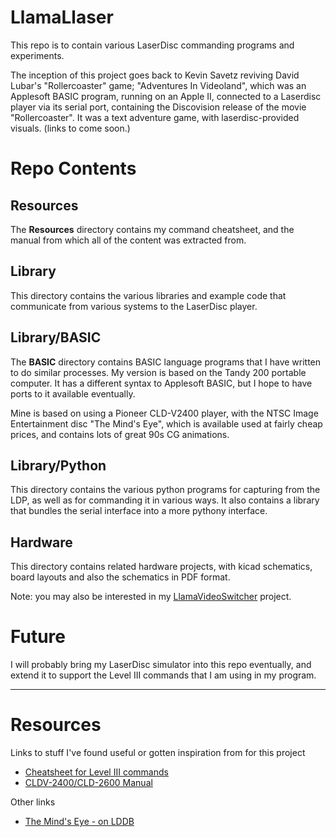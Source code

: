 # LlamaLlaser

This repo is to contain various LaserDisc commanding programs and
experiments.

The inception of this project goes back to Kevin Savetz reviving
David Lubar's "Rollercoaster" game; "Adventures In Videoland", which was an
Applesoft BASIC program, running on an Apple II, connected to a
Laserdisc player via its serial port, containing the Discovision
release of the movie "Rollercoaster".  It was a text adventure game,
with laserdisc-provided visuals.  (links to come soon.)


# Repo Contents

## Resources
The **Resources** directory contains my command cheatsheet, and the
manual from which all of the content was extracted from.


## Library

This directory contains the various libraries and example code that 
communicate from various systems to the LaserDisc player.

## Library/BASIC
The **BASIC** directory contains BASIC language programs that I have
written to do similar processes.  My version is based on the Tandy
200 portable computer.  It has a different syntax to Applesoft
BASIC, but I hope to have ports to it available eventually.

Mine is based on using a Pioneer CLD-V2400 player, with the NTSC
Image Entertainment disc "The Mind's Eye", which is available used
at fairly cheap prices, and contains lots of great 90s CG animations.

## Library/Python

This directory contains the various python programs for capturing
from the LDP, as well as for commanding it in various ways.  It 
also contains a library that bundles the serial interface into a 
more pythony interface.

## Hardware

This directory contains related hardware projects, with kicad schematics,
board layouts and also the schematics in PDF format.

Note: you may also be interested in my [LlamaVideoSwitcher](https://github.com/BleuLlama/LlamaVideoSwitcher)  project.


# Future

I will probably bring my LaserDisc simulator into this repo eventually,
and extend it to support the Level III commands that I am using in
my program. 


--- 

# Resources

Links to stuff I've found useful or gotten inspiration from for this project

- [Cheatsheet for Level III commands](Reference/Pioneer_L3_cheatsheet.md)
- [CLDV-2400/CLD-2600 Manual](Reference/cld2400.pdf)

Other links

- [The Mind's Eye - on LDDB](https://www.lddb.com/laserdisc/03999/ID8530MM/Mind's-Eye-The)

